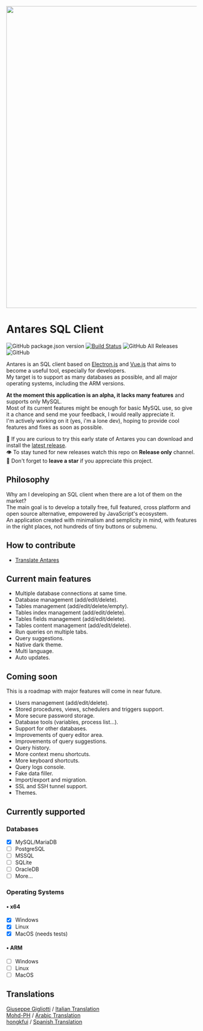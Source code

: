 <p align="center">
    <img width="800" src="https://raw.githubusercontent.com/Fabio286/antares/master/docs/screen-alpha.png">
</p>

# Antares SQL Client

![GitHub package.json version](https://img.shields.io/github/package-json/v/fabio286/antares) [![Build Status](https://travis-ci.com/Fabio286/antares.svg?branch=master)](https://travis-ci.com/Fabio286/antares) ![GitHub All Releases](https://img.shields.io/github/downloads/fabio286/antares/total) ![GitHub](https://img.shields.io/github/license/fabio286/antares)

Antares is an SQL client based on [Electron.js](https://github.com/electron/electron) and [Vue.js](https://github.com/vuejs/vue) that aims to become a useful tool, especially for developers.  
My target is to support as many databases as possible, and all major operating systems, including the ARM versions.  

**At the moment this application is an alpha, it lacks many features** and supports only MySQL.  
Most of its current features might be enough for basic MySQL use, so give it a chance and send me your feedback, I would really appreciate it.  
I'm actively working on it (yes, i'm a lone dev), hoping to provide cool features and fixes as soon as possible.

🔗 If you are curious to try this early state of Antares you can download and install the [latest release](https://github.com/Fabio286/antares/releases).  
👁 To stay tuned for new releases watch this repo on **Release only** channel.  
🌟 Don't forget to **leave a star** if you appreciate this project.

## Philosophy

Why am I developing an SQL client when there are a lot of them on the market?  
The main goal is to develop a totally free, full featured, cross platform and open source alternative, empowered by JavaScript's ecosystem.  
An application created with minimalism and semplicity in mind, with features in the right places, not hundreds of tiny buttons or submenu.

## How to contribute

- [Translate Antares](https://github.com/Fabio286/antares/wiki/Translate-Antares)

## Current main features

- Multiple database connections at same time.
- Database management (add/edit/delete).
- Tables management (add/edit/delete/empty).
- Tables index management (add/edit/delete).
- Tables fields management (add/edit/delete).
- Tables content management (add/edit/delete).
- Run queries on multiple tabs.
- Query suggestions.
- Native dark theme.
- Multi language.
- Auto updates.

## Coming soon

This is a roadmap with major features will come in near future.

- Users management (add/edit/delete).
- Stored procedures, views, schedulers and triggers support.
- More secure password storage.
- Database tools (variables, process list...).
- Support for other databases.
- Improvements of query editor area.
- Improvements of query suggestions.
- Query history.
- More context menu shortcuts.
- More keyboard shortcuts.
- Query logs console.
- Fake data filler.
- Import/export and migration.
- SSL and SSH tunnel support.
- Themes.

## Currently supported

### Databases

- [x] MySQL/MariaDB
- [ ] PostgreSQL
- [ ] MSSQL
- [ ] SQLite
- [ ] OracleDB
- [ ] More...

### Operating Systems

#### • x64

- [x] Windows
- [x] Linux
- [x] MacOS (needs tests)

#### • ARM

- [ ] Windows
- [ ] Linux
- [ ] MacOS

## Translations

[Giuseppe Gigliotti](https://github.com/ReverbOD) / [Italian Translation](https://github.com/Fabio286/antares/pull/20)  
[Mohd-PH](https://github.com/Mohd-PH) / [Arabic Translation](https://github.com/Fabio286/antares/pull/29)  
[hongkfui](https://github.com/hongkfui) / [Spanish Translation](https://github.com/Fabio286/antares/pull/32)
